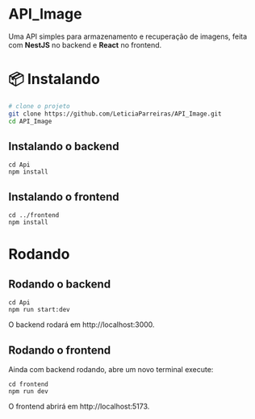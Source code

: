 # API_Image
Uma API simples para armazenamento e recuperação de imagens, feita com **NestJS** no backend e **React** no frontend.

# 📦 Instalando 

```bash
# clone o projeto
git clone https://github.com/LeticiaParreiras/API_Image.git
cd API_Image
```
## Instalando o backend
```
cd Api
npm install
```
## Instalando o frontend
```
cd ../frontend
npm install
```
# Rodando
## Rodando o backend
```
cd Api
npm run start:dev
```
O backend rodará em http://localhost:3000.
## Rodando o frontend
Ainda com backend rodando, abre um novo terminal execute:
```
cd frontend
npm run dev
```
O frontend abrirá em http://localhost:5173.
